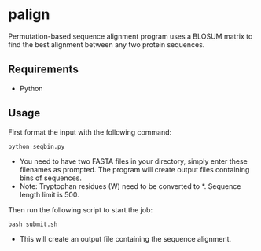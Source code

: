 # palign
Permutation-based sequence alignment program uses a BLOSUM matrix to find the best alignment between any two protein sequences. 
## Requirements
- Python
## Usage
First format the input with the following command:
```
python seqbin.py
```

- You need to have two FASTA files in your directory, simply enter these filenames as prompted. The program will create output files containing bins of sequences. 
- Note: Tryptophan residues (W) need to be converted to *. Sequence length limit is 500. 

Then run the following script to start the job:
 ```
 bash submit.sh
 ```
 
 - This will create an output file containing the sequence alignment. 
